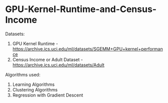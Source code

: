 # GPU-Kernel-Runtime-and-Census-Income
Datasets:
1. GPU Kernel Runtime - https://archive.ics.uci.edu/ml/datasets/SGEMM+GPU+kernel+performance
2. Census Income or Adult Dataset - https://archive.ics.uci.edu/ml/datasets/Adult

Algorithms used:
1. Learning Algorithms
2. Clustering Algorithms
3. Regression with Gradient Descent
